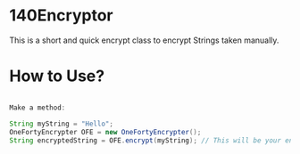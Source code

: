 # 140Encryptor
This is a short and quick encrypt class to encrypt Strings taken manually. 


# How to Use?

```java

Make a method:

String myString = "Hello";
OneFortyEncrypter OFE = new OneFortyEncrypter();
String encryptedString = OFE.encrypt(myString); // This will be your encrypted string, ready to be stored publically.
```
